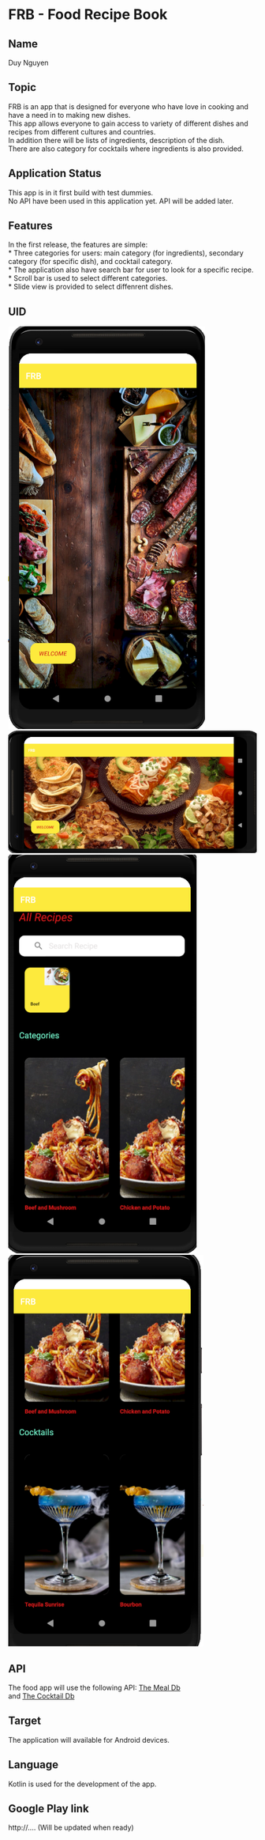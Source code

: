 # FRB - Food Recipe Book

## Name

Duy Nguyen

## Topic 

FRB is an app that is designed for everyone who have love in cooking and
have a need in to making new dishes. 
<br>This app allows everyone to gain access to variety of different dishes and recipes from different cultures and countries. 
<br>In addition there will be lists of ingredients, description of the dish.
<br>There are also category for cocktails where ingredients is also provided.

## Application Status

This app is in it first build with test dummies.
<br> No API have been used in this application yet. API will be added later.

## Features

In the first release, the features are simple:
<br>* Three categories for users: main category (for ingredients), secondary category (for specific dish), and cocktail category.
<br>* The application also have search bar for user to look for a specific recipe.
<br>* Scroll bar is used to select different categories.
<br>* Slide view is provided to select diffenrent dishes.

## UID

![Welcome screen](UID%20images/FR1-1.png)
![welcome screen landscape](UID%20images/FR1-2.png)
![Home screen](UID%20images/FR1-3.png)
![Home screen](UID%20images/FR1-4.png)

## API

The food app will use the following API: [The Meal Db](https://www.themealdb.com/api.php)
<br> and [The Cocktail Db](https://www.thecocktaildb.com/api.php)

## Target

The application will available for Android devices.

## Language

Kotlin is used for the development of the app.

## Google Play link

http://.... (Will be updated when ready)
